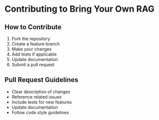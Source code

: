 # Contributing to Bring Your Own RAG

## How to Contribute
1. Fork the repository
2. Create a feature branch
3. Make your changes
4. Add tests if applicable
5. Update documentation
6. Submit a pull request

## Pull Request Guidelines
- Clear description of changes
- Reference related issues
- Include tests for new features
- Update documentation
- Follow code style guidelines